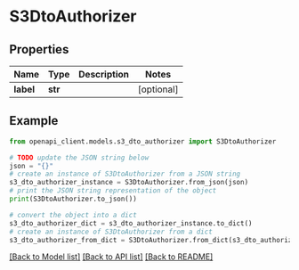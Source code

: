 # S3DtoAuthorizer


## Properties

Name | Type | Description | Notes
------------ | ------------- | ------------- | -------------
**label** | **str** |  | [optional] 

## Example

```python
from openapi_client.models.s3_dto_authorizer import S3DtoAuthorizer

# TODO update the JSON string below
json = "{}"
# create an instance of S3DtoAuthorizer from a JSON string
s3_dto_authorizer_instance = S3DtoAuthorizer.from_json(json)
# print the JSON string representation of the object
print(S3DtoAuthorizer.to_json())

# convert the object into a dict
s3_dto_authorizer_dict = s3_dto_authorizer_instance.to_dict()
# create an instance of S3DtoAuthorizer from a dict
s3_dto_authorizer_from_dict = S3DtoAuthorizer.from_dict(s3_dto_authorizer_dict)
```
[[Back to Model list]](../README.md#documentation-for-models) [[Back to API list]](../README.md#documentation-for-api-endpoints) [[Back to README]](../README.md)


